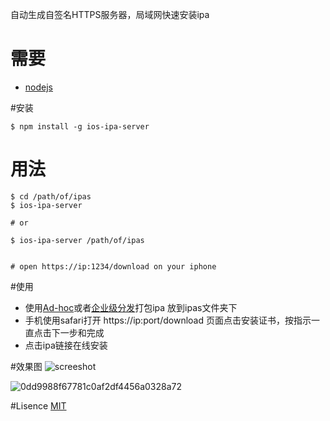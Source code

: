 自动生成自签名HTTPS服务器，局域网快速安装ipa

# 需要
* [nodejs](https://nodejs.org/)

#安装

```
$ npm install -g ios-ipa-server
```

# 用法
```
$ cd /path/of/ipas
$ ios-ipa-server

# or 

$ ios-ipa-server /path/of/ipas


# open https://ip:1234/download on your iphone 

```

#使用
* 使用[Ad-hoc](https://developer.apple.com/library/ios/documentation/IDEs/Conceptual/AppDistributionGuide/TestingYouriOSApp/TestingYouriOSApp.html)或者[企业级分发](https://developer.apple.com/library/ios/documentation/IDEs/Conceptual/AppDistributionGuide/DistributingEnterpriseProgramApps/DistributingEnterpriseProgramApps.html)打包ipa 放到ipas文件夹下
* 手机使用safari打开 https://ip:port/download 页面点击安装证书，按指示一直点击下一步和完成
* 点击ipa链接在线安装


#效果图
![screeshot](https://cloud.githubusercontent.com/assets/4977911/8761994/82e33fc0-2d9e-11e5-873e-dbf6027f26a5.png)

![0dd9988f67781c0af2df4456a0328a72](https://cloud.githubusercontent.com/assets/4977911/8762061/5423ef66-2da0-11e5-9bb5-35fb97c424fa.png)


#Lisence
[MIT](https://github.com/bumaociyuan/zxIpaServer/blob/master/LICENSE.md)
